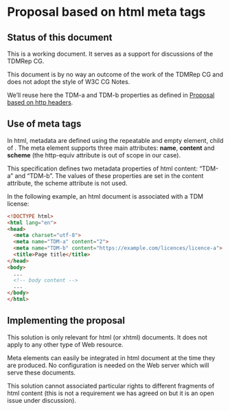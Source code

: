 # Proposal based on html meta tags

## Status of this document

This is a working document. It serves as a support for discussions of the TDMRep CG.

This document is by no way an outcome of the work of the TDMRep CG and does not adopt the style of W3C CG Notes.

We’ll reuse here the TDM-a and TDM-b properties as defined in [Proposal based on http headers](/proposals/proposal-http-headers.md).

## Use of meta tags

In html, metadata are defined using the repeatable and empty <meta> element, child of <head>. The meta element supports three main attributes: **name**, **content** and **scheme** (the http-equiv attribute is out of scope in our case).  

This specification defines two metadata properties of html content: “TDM-a” and “TDM-b”. The values of these properties are set in the content attribute, the scheme attribute is not used. 

In the following example, an html document is associated with a TDM license:

``` html
<!DOCTYPE html>
<html lang="en">
<head>
  <meta charset="utf-8">
  <meta name="TDM-a" content="2">
  <meta name="TDM-b" content="https://example.com/licences/licence-a">
  <title>Page title</title>
</head>
<body>
  ...
  <!-- body content -->
  ...
</body>
</html>
```

## Implementing the proposal

This solution is only relevant for html (or xhtml) documents. It does not apply to any other type of Web resource.

Meta elements can easily be integrated in html document at the time they are produced. No configuration is needed on the Web server which will serve these documents.

This solution cannot associated particular rights to different fragments of html content (this is not a requirement we has agreed on but it is an open issue under discussion). 
